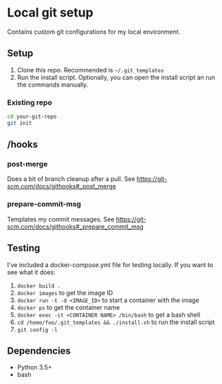 # Local git setup
Contains custom git configurations for my local environment.

## Setup
1. Clone this repo. Recommended is `~/.git_templates`
1. Run the install script. Optionally, you can open the install script an run the commands manually.

### Existing repo
```bash
cd your-git-repo
git init
```
## /hooks

### post-merge
Does a bit of branch cleanup after a pull. See https://git-scm.com/docs/githooks#_post_merge

### prepare-commit-msg
Templates my commit messages. See https://git-scm.com/docs/githooks#_prepare_commit_msg

## Testing
I've included a docker-compose.yml file for testing locally. If you want to see what it does:
1. `docker build .`
1. `docker images` to get the image ID
1. `docker run -t -d <IMAGE_ID>` to start a container with the image
1. `docker ps` to get the container name
1. `docker exec -it <CONTAINER NAME> /bin/bash` to get a bash shell
1. `cd /home/foo/.git_templates && ./install.sh` to run the install script
1. `git config -l`

## Dependencies
* Python 3.5+
* bash

